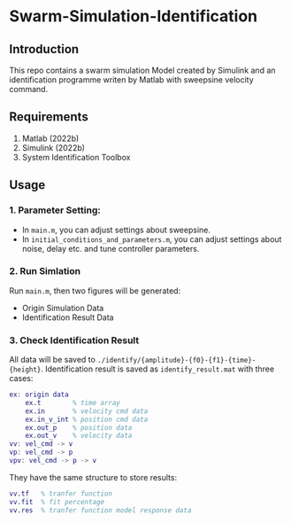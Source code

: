 # Swarm-Simulation-Identification
## Introduction
This repo contains a swarm simulation Model created by Simulink and an identification programme writen by Matlab with sweepsine velocity command.


## Requirements
1. Matlab (2022b)
2. Simulink (2022b)
3. System Identification Toolbox


## Usage
### 1. Parameter Setting: 
- In `main.m`, you can adjust settings about sweepsine.
- In `initial_conditions_and_parameters.m`, you can adjust settings about noise, delay etc. and tune controller parameters.

### 2. Run Simlation  
Run `main.m`, then two figures will be generated:
- Origin Simulation Data
- Identification Result Data

### 3. Check Identification Result
All data will be saved to `./identify/{amplitude}-{f0}-{f1}-{time}-{height}`. Identification result is saved as `identify_result.mat` with three cases:

```matlab
ex: origin data
	ex.t 		% time array
	ex.in		% velocity cmd data
	ex.in_v_int	% position cmd data
	ex.out_p	% position data
	ex.out_v	% velocity data
vv: vel_cmd -> v
vp: vel_cmd -> p
vpv: vel_cmd -> p -> v
```

They have the same structure to store results:

```matlab
vv.tf	% tranfer function
vv.fit	% fit percentage
vv.res	% tranfer function model response data
```

